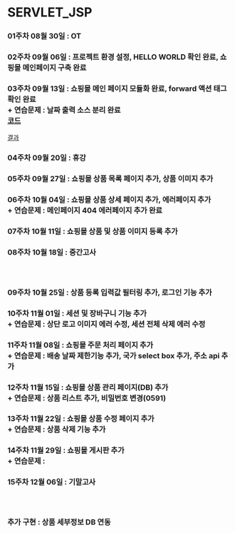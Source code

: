 # SERVLET_JSP

### 01주차 08월 30일 : OT
### 02주차 09월 06일 : 프로젝트 환경 설정, HELLO WORLD 확인 완료, 쇼핑몰 메인페이지 구축 완료
### 03주차 09월 13일 : 쇼핑몰 메인 페이지 모듈화 완료, forward 액션 태그 확인 완료  <br/> + 연습문제 : 날짜 출력 소스 분리 완료 <br/>[코드](https://github.com/Cona0118/20200984_SERVLET/blob/main/WEB-INF/src/example/ShopTime.java)
[결과]()
### 04주차 09월 20일 : 휴강
### 05주차 09월 27일 : 쇼핑몰 상품 목록 페이지 추가, 상품 이미지 추가
### 06주차 10월 04일 : 쇼핑몰 상품 상세 페이지 추가, 에러페이지 추가 <br/> + 연습문제 : 메인페이지 404 에러페이지 추가 완료
### 07주차 10월 11일 : 쇼핑몰 상품 및 상품 이미지 등록 추가 
### 08주차 10월 18일 : 중간고사 <br/>
### <br/>
### 09주차 10월 25일 : 상품 등록 입력값 필터링 추가, 로그인 기능 추가
### 10주차 11월 01일 : 세션 및 장바구니 기능 추가 <br/> + 연습문제 : 상단 로고 이미지 에러 수정, 세션 전체 삭제 에러 수정
### 11주차 11월 08일 : 쇼핑몰 주문 처리 페이지 추가 <br/> + 연습문제 : 배송 날짜 제한기능 추가, 국가 select box 추가, 주소 api 추가
### 12주차 11월 15일 : 쇼핑몰 상품 관리 페이지(DB) 추가 <br/> + 연습문제 : 상품 리스트 추가, 비밀번호 변경(0591)
### 13주차 11월 22일 : 쇼핑몰 상품 수정 페이지 추가 <br/> + 연습문제 : 상품 삭제 기능 추가
### 14주차 11월 29일 : 쇼핑몰 게시판 추가 <br/> + 연습문제 : 
### 15주차 12월 06일 : 기말고사

### <br/>
### 추가 구현 : 상품 세부정보 DB 연동


